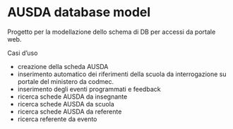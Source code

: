 # AUSDA database model

Progetto per la modellazione dello schema di DB per accessi da portale web.

Casi d’uso
- creazione della scheda AUSDA 
- inserimento automatico dei riferimenti della scuola da interrogazione su portale del ministero da codmec.
- inserimento degli eventi programmati e feedback 
- ricerca schede AUSDA da insegnante
- ricerca schede AUSDA da scuola
- ricerca schede AUSDA da referente
- ricerca referente da evento


 



